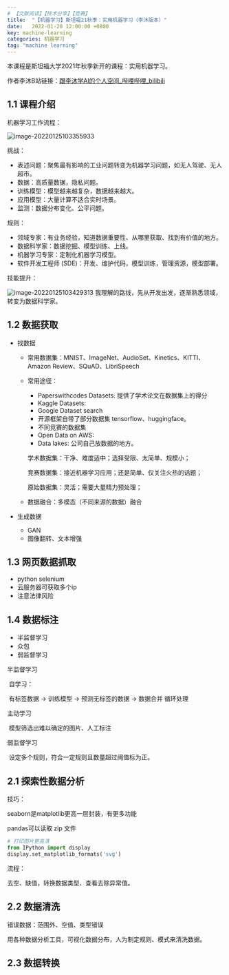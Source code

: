 ```yaml
---
# 【文献阅读】【技术分享】【竞赛】
title:  "【机器学习】斯坦福21秋季：实用机器学习（李沐版本）"
date:   2022-01-20 12:00:00 +0800
key: machine-learning
categories: 机器学习
tag: "machine learning"
---
```

本课程是斯坦福大学2021年秋季新开的课程：实用机器学习。

作者李沐B站链接：[跟李沐学AI的个人空间_哔哩哔哩_bilibili](https://space.bilibili.com/1567748478/channel/collectiondetail?sid=28144)

## 1.1 课程介绍

机器学习工作流程：

![image-20220125103355933](https://gitee.com/ddzou/my-picture-bed-on-gitee/raw/master//markdown-picture//image-20220125103355933.png)

挑战：

- 表述问题：聚焦最有影响的工业问题转变为机器学习问题，如无人驾驶、无人超市。
- 数据：高质量数据，隐私问题。
- 训练模型：模型越来越复杂，数据越来越大。
- 应用模型：大量计算不适合实时场景。
- 监测：数据分布变化、公平问题。

规则：

- 领域专家：有业务经验，知道数据重要性、从哪里获取、找到有价值的地方。
- 数据科学家：数据挖掘、模型训练、上线。
- 机器学习专家：定制化机器学习模型。
- 软件开发工程师 (SDE)：开发、维护代码，模型训练，管理资源，模型部署。

技能提升：

![image-20220125103429313](https://gitee.com/ddzou/my-picture-bed-on-gitee/raw/master//markdown-picture//image-20220125103429313.png)
我理解的路线，先从开发出发，逐渐熟悉领域，转变为数据科学家。

## 1.2 数据获取

- 找数据

  -  常用数据集：MNIST、ImageNet、AudioSet、Kinetics、KITTI、Amazon Review、SQuAD、LibriSpeech

  - 常用途径：

    - Paperswithcodes Datasets: 提供了学术论文在数据集上的得分
    - Kaggle Datasets: 
    - Google Dataset search
    - 开源框架自带了部分数据集 tensorflow、huggingface。
    - 不同竞赛的数据集
    - Open Data on AWS:
    - Data lakes: 公司自己放数据的地方。

    学术数据集：干净、难度适中；选择受限、太简单、规模小；

    竞赛数据集：接近机器学习应用；还是简单、仅关注火热的话题；

    原始数据集：灵活；需要大量精力预处理；

  - 数据融合：多模态（不同来源的数据）融合

- 生成数据

  - GAN
  - 图像翻转、文本增强

## 1.3 网页数据抓取

- python selenium
- 云服务器可获取多个ip
- 注意法律风险

## 1.4 数据标注

- 半监督学习
- 众包
- 弱监督学习

半监督学习

​	自学习：

​		有标签数据 -> 训练模型 -> 预测无标签的数据  -> 数据合并   循环处理             

主动学习

​	模型筛选出难以确定的图片、人工标注

弱监督学习

​	设定多个规则，符合一定规则且数量超过阈值标为正。

## 2.1 探索性数据分析

技巧：

seaborn是matplotlib更高一层封装，有更多功能

pandas可以读取 zip 文件

```python
# 打印图片更高清
from IPython import display
display.set_matplotlib_formats('svg')
```

流程：

去空、缺值，转换数据类型、查看去除异常值。

## 2.2 数据清洗

错误数据：范围外、空值、类型错误

用各种数据分析工具，可视化数据分布，人为制定规则、模式来清洗数据。

## 2.3 数据转换



